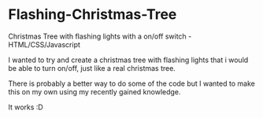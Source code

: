 # Flashing-Christmas-Tree
Christmas Tree with flashing lights with a on/off switch - HTML/CSS/Javascript

I wanted to try and create a christmas tree with flashing lights that i would be able to turn on/off, just like a real christmas tree.

There is probably a better way to do some of the code but I wanted to make this on my own using my recently gained knowledge.

It works :D
